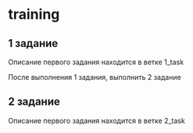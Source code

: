 # training

## 1 задание

Описание первого задания находится в ветке 1_task

После выполнения 1 задания, выполнить 2 задание

## 2 задание

Описание первого задания находится в ветке 2_task